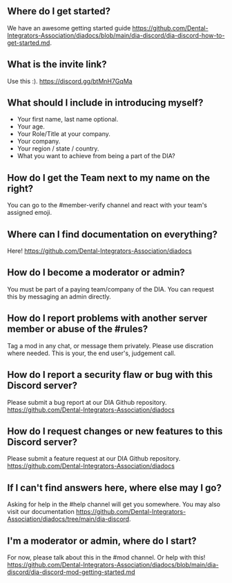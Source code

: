 ## Where do I get started?
We have an awesome getting started guide https://github.com/Dental-Integrators-Association/diadocs/blob/main/dia-discord/dia-discord-how-to-get-started.md. 

## What is the invite link?
Use this :). https://discord.gg/btMnH7GqMa

## What should I include in introducing myself?
- Your first name, last name optional.
- Your age.
- Your Role/Title at your company.
- Your company.
- Your region / state / country.
- What you want to achieve from being a part of the DIA?

## How do I get the Team <Company-Name> next to my name on the right?
You can go to the #member-verify channel and react with your team's assigned emoji.
  
## Where can I find documentation on everything?
 Here! https://github.com/Dental-Integrators-Association/diadocs

## How do I become a moderator or admin?
 You must be part of a paying team/company of the DIA. You can request this by messaging an admin directly. 

## How do I report problems with another server member or abuse of the #rules?
Tag a mod in any chat, or message them privately. Please use discration where needed. This is your, the end user's, judgement call.
  
## How do I report a security flaw or bug with this Discord server?
 Please submit a bug report at our DIA Github repository. https://github.com/Dental-Integrators-Association/diadocs
  
## How do I request changes or new features to this Discord server?
  Please submit a feature request at our DIA Github repository. https://github.com/Dental-Integrators-Association/diadocs
  
## If I can't find answers here, where else may I go?
 Asking for help in the #help channel will get you somewhere. You may also visit our documentation https://github.com/Dental-Integrators-Association/diadocs/tree/main/dia-discord.

## I'm a moderator or admin, where do I start? 
  For now, please talk about this in the #mod channel. Or help with this! https://github.com/Dental-Integrators-Association/diadocs/blob/main/dia-discord/dia-discord-mod-getting-started.md
